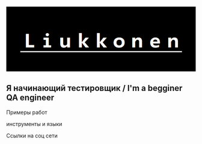 ![Header](https://github.com/Tokehos/Tokehos/blob/main/assets/logo.bmp)

## Я начинающий тестировщик / I'm a begginer QA engineer

Примеры работ

инструменты и языки

Ссылки на соц сети
